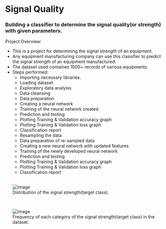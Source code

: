 # Signal Quality
<h3> Building a classifier to determine the signal quality(or strength) with given parameters.</h3>

Project Overview:<br>
<ul>
  <li>This is a project for determining the signal strength of an equipment.</li>
  <li>Any equipment manufacturing company can use this classifier to predict the signal strength of an equipment manufactured.</li>
  <li>The dataset used containes 1500+ records of various equipments.</li>
  <li>Steps performed:
    <ul>
      <li>Importing necessary libraries.</li>
      <li>Loading dataset.</li>
      <li>Exploratory data analysis</li>
      <li>Data cleansing</li>
      <li>Data preparation</li>
      <li>Creating a neural network</li>
      <li>Training of the neural network created</li>
      <li>Prediction and testing</li>
      <li>Plotting Training & Validation accuracy graph</li>
      <li>Plotting Training & Validation loss graph</li>
      <li>Classification report</li>
      <li>Resampling the data</li>
      <li>Data preparation of re-sampled data</li>
      <li>Creating a new neural network with updated features</li>
      <li>Training of the newly developed neural network</li>
      <li>Prediction and testing</li>
      <li>Plotting Training & Validation accuracy graph</li>
      <li>Plotting Training & Validation loss graph</li>
      <li>Classification report</li>
   </ul>
  </li>
<br>

![image](https://user-images.githubusercontent.com/72664379/194483126-3b79a1d8-2d4a-4b74-8553-c6d7fd7e93a8.png)
<br>Distribution of the signal strength(target class).
<br>

<br>

![image](https://user-images.githubusercontent.com/72664379/194483530-8a8685be-3126-4fc5-9739-c4bac531cce3.png)
<br>Frequency of each category of the signal strength(target class) in the dataset.
